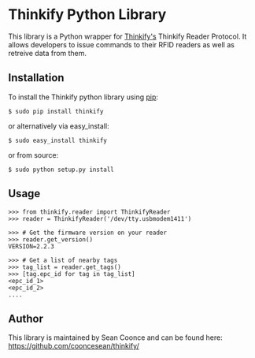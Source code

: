 # Thinkify Python Library
This library is a Python wrapper for [Thinkify's](http://www.thinkifyit.com) Thinkify Reader Protocol. It allows developers to issue commands to their RFID readers as well as retreive data from them.

## Installation
To install the Thinkify python library using [pip](https://pypi.python.org/pypi/pip):

```
$ sudo pip install thinkify
```

or alternatively via easy_install:

```
$ sudo easy_install thinkify
```

or from source:

```
$ sudo python setup.py install
```

## Usage

```
>>> from thinkify.reader import ThinkifyReader
>>> reader = ThinkifyReader('/dev/tty.usbmodem1411')

>>> # Get the firmware version on your reader
>>> reader.get_version()
VERSION=2.2.3

>>> # Get a list of nearby tags
>>> tag_list = reader.get_tags()
>>> [tag.epc_id for tag in tag_list]
<epc_id_1>
<epc_id_2>
....
```

## Author
This library is maintained by Sean Coonce and can be found here: https://github.com/cooncesean/thinkify/